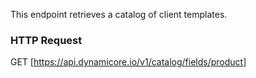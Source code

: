 This endpoint retrieves a catalog of client templates.
### HTTP Request

GET [https://api.dynamicore.io/v1/catalog/fields/product]